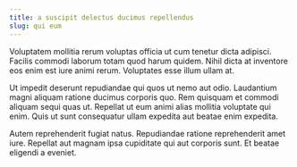 ```yaml
---
title: a suscipit delectus ducimus repellendus
slug: qui eum
---
```


Voluptatem mollitia rerum voluptas officia ut cum tenetur dicta adipisci. Facilis commodi laborum totam quod harum quidem. Nihil dicta at inventore eos enim est iure animi rerum. Voluptates esse illum ullam at.

Ut impedit deserunt repudiandae qui quos ut nemo aut odio. Laudantium magni aliquam ratione ducimus corporis quo. Rem quisquam et commodi aliquam sequi quas ut. Repellat ut eum animi alias mollitia voluptate qui enim. Quis ut sunt consequatur ullam expedita aut beatae enim expedita.

Autem reprehenderit fugiat natus. Repudiandae ratione reprehenderit amet iure. Repellat aut magnam ipsa cupiditate qui aut corporis sunt. Et beatae eligendi a eveniet.
